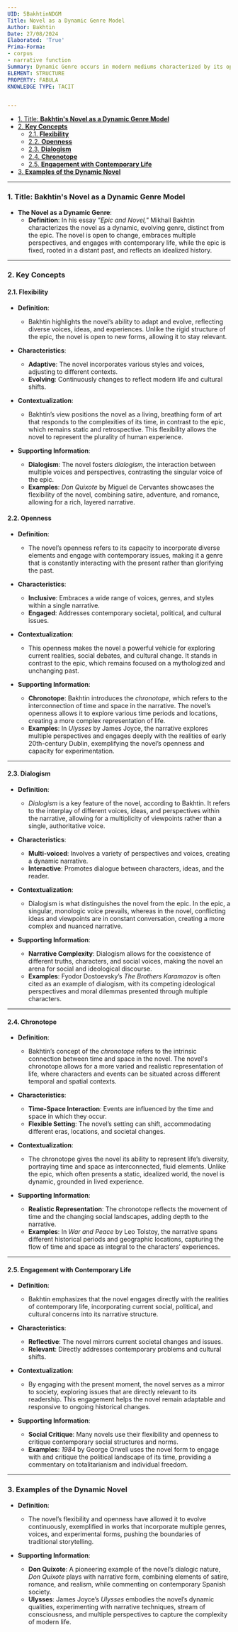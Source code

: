 ```yaml
---
UID: 5BakhtinNDGM
Title: Novel as a Dynamic Genre Model
Author: Bakhtin
Date: 27/08/2024
Elaborated: 'True'
Prima-Forma:
- corpus
- narrative function
Summary: Dynamic Genre occurs in modern mediums characterized by its openness to change, diversity of voices, and capacity to engage with contemporary life.
ELEMENT: STRUCTURE
PROPERTY: FABULA
KNOWLEDGE TYPE: TACIT


---
```


- [1. Title: **Bakhtin's Novel as a Dynamic Genre Model**](#1-title-bakhtins-novel-as-a-dynamic-genre-model)
- [2. **Key Concepts**](#2-key-concepts)
  - [2.1. **Flexibility**](#21-flexibility)
  - [2.2. **Openness**](#22-openness)
  - [2.3. **Dialogism**](#23-dialogism)
  - [2.4. **Chronotope**](#24-chronotope)
  - [2.5. **Engagement with Contemporary Life**](#25-engagement-with-contemporary-life)
- [3. **Examples of the Dynamic Novel**](#3-examples-of-the-dynamic-novel)



---

### 1. Title: **Bakhtin's Novel as a Dynamic Genre Model**

- **The Novel as a Dynamic Genre**:
  - **Definition**: In his essay *"Epic and Novel,"* Mikhail Bakhtin characterizes the novel as a dynamic, evolving genre, distinct from the epic. The novel is open to change, embraces multiple perspectives, and engages with contemporary life, while the epic is fixed, rooted in a distant past, and reflects an idealized history.

---

### 2. **Key Concepts**

#### 2.1. **Flexibility**

- **Definition**: 
  - Bakhtin highlights the novel’s ability to adapt and evolve, reflecting diverse voices, ideas, and experiences. Unlike the rigid structure of the epic, the novel is open to new forms, allowing it to stay relevant.

- **Characteristics**:
  - **Adaptive**: The novel incorporates various styles and voices, adjusting to different contexts.
  - **Evolving**: Continuously changes to reflect modern life and cultural shifts.
  
- **Contextualization**: 
  - Bakhtin’s view positions the novel as a living, breathing form of art that responds to the complexities of its time, in contrast to the epic, which remains static and retrospective. This flexibility allows the novel to represent the plurality of human experience.

- **Supporting Information**:
  - **Dialogism**: The novel fosters *dialogism,* the interaction between multiple voices and perspectives, contrasting the singular voice of the epic.
  - **Examples**: *Don Quixote* by Miguel de Cervantes showcases the flexibility of the novel, combining satire, adventure, and romance, allowing for a rich, layered narrative.

#### 2.2. **Openness**

- **Definition**: 
  - The novel’s openness refers to its capacity to incorporate diverse elements and engage with contemporary issues, making it a genre that is constantly interacting with the present rather than glorifying the past.

- **Characteristics**:
  - **Inclusive**: Embraces a wide range of voices, genres, and styles within a single narrative.
  - **Engaged**: Addresses contemporary societal, political, and cultural issues.
  
- **Contextualization**: 
  - This openness makes the novel a powerful vehicle for exploring current realities, social debates, and cultural change. It stands in contrast to the epic, which remains focused on a mythologized and unchanging past.

- **Supporting Information**:
  - **Chronotope**: Bakhtin introduces the *chronotope*, which refers to the interconnection of time and space in the narrative. The novel’s openness allows it to explore various time periods and locations, creating a more complex representation of life.
  - **Examples**: In *Ulysses* by James Joyce, the narrative explores multiple perspectives and engages deeply with the realities of early 20th-century Dublin, exemplifying the novel’s openness and capacity for experimentation.

---

#### 2.3. **Dialogism**

- **Definition**: 
  - *Dialogism* is a key feature of the novel, according to Bakhtin. It refers to the interplay of different voices, ideas, and perspectives within the narrative, allowing for a multiplicity of viewpoints rather than a single, authoritative voice.

- **Characteristics**:
  - **Multi-voiced**: Involves a variety of perspectives and voices, creating a dynamic narrative.
  - **Interactive**: Promotes dialogue between characters, ideas, and the reader.
  
- **Contextualization**: 
  - Dialogism is what distinguishes the novel from the epic. In the epic, a singular, monologic voice prevails, whereas in the novel, conflicting ideas and viewpoints are in constant conversation, creating a more complex and nuanced narrative.

- **Supporting Information**:
  - **Narrative Complexity**: Dialogism allows for the coexistence of different truths, characters, and social voices, making the novel an arena for social and ideological discourse.
  - **Examples**: Fyodor Dostoevsky’s *The Brothers Karamazov* is often cited as an example of dialogism, with its competing ideological perspectives and moral dilemmas presented through multiple characters.

---

#### 2.4. **Chronotope**

- **Definition**: 
  - Bakhtin’s concept of the *chronotope* refers to the intrinsic connection between time and space in the novel. The novel's chronotope allows for a more varied and realistic representation of life, where characters and events can be situated across different temporal and spatial contexts.

- **Characteristics**:
  - **Time-Space Interaction**: Events are influenced by the time and space in which they occur.
  - **Flexible Setting**: The novel’s setting can shift, accommodating different eras, locations, and societal changes.
  
- **Contextualization**: 
  - The chronotope gives the novel its ability to represent life’s diversity, portraying time and space as interconnected, fluid elements. Unlike the epic, which often presents a static, idealized world, the novel is dynamic, grounded in lived experience.

- **Supporting Information**:
  - **Realistic Representation**: The chronotope reflects the movement of time and the changing social landscapes, adding depth to the narrative.
  - **Examples**: In *War and Peace* by Leo Tolstoy, the narrative spans different historical periods and geographic locations, capturing the flow of time and space as integral to the characters’ experiences.

---

#### 2.5. **Engagement with Contemporary Life**

- **Definition**: 
  - Bakhtin emphasizes that the novel engages directly with the realities of contemporary life, incorporating current social, political, and cultural concerns into its narrative structure.

- **Characteristics**:
  - **Reflective**: The novel mirrors current societal changes and issues.
  - **Relevant**: Directly addresses contemporary problems and cultural shifts.
  
- **Contextualization**: 
  - By engaging with the present moment, the novel serves as a mirror to society, exploring issues that are directly relevant to its readership. This engagement helps the novel remain adaptable and responsive to ongoing historical changes.

- **Supporting Information**:
  - **Social Critique**: Many novels use their flexibility and openness to critique contemporary social structures and norms.
  - **Examples**: *1984* by George Orwell uses the novel form to engage with and critique the political landscape of its time, providing a commentary on totalitarianism and individual freedom.

---

### 3. **Examples of the Dynamic Novel**

- **Definition**: 
  - The novel’s flexibility and openness have allowed it to evolve continuously, exemplified in works that incorporate multiple genres, voices, and experimental forms, pushing the boundaries of traditional storytelling.

- **Supporting Information**:
  - **Don Quixote**: A pioneering example of the novel’s dialogic nature, *Don Quixote* plays with narrative form, combining elements of satire, romance, and realism, while commenting on contemporary Spanish society.
  - **Ulysses**: James Joyce’s *Ulysses* embodies the novel’s dynamic qualities, experimenting with narrative techniques, stream of consciousness, and multiple perspectives to capture the complexity of modern life.

